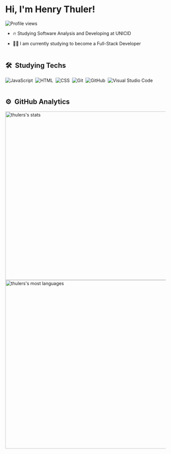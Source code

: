 <h1 align="left">Hi, I'm Henry Thuler!</h1>
<p align="left"> <img src="https://komarev.com/ghpvc/?username=thulers&color=yellow" alt="Profile views" /> </p>

- 🔥 Studying Software Analysis and Developing at UNICID

- 👨‍💻 I am currently studying to become a Full-Stack Developer
<br><br>
## 🛠 &nbsp;Studying Techs

![JavaScript](https://img.shields.io/badge/-JavaScript-05122A?style=flat&logo=javascript)&nbsp;
![HTML](https://img.shields.io/badge/-HTML-05122A?style=flat&logo=HTML5)&nbsp;
![CSS](https://img.shields.io/badge/-CSS-05122A?style=flat&logo=CSS3&logoColor=1572B6)&nbsp;
![Git](https://img.shields.io/badge/-Git-05122A?style=flat&logo=git)&nbsp;
![GitHub](https://img.shields.io/badge/-GitHub-05122A?style=flat&logo=github)&nbsp;
![Visual Studio Code](https://img.shields.io/badge/-Visual%20Studio%20Code-05122A?style=flat&logo=visual-studio-code&logoColor=007ACC)&nbsp;
<br><br>
## ⚙️ &nbsp;GitHub Analytics

<p align="left">
<img width="530em" src="https://github-readme-stats.vercel.app/api?username=thulers&show_icons=true&theme=vision-friendly-dark" alt="thulers's stats"/>
<img width="530em" src="https://github-readme-stats.vercel.app/api/top-langs/?username=thulers&layout=compact&theme=vision-friendly-dark" alt="thulers's most languages"/>
</p>
<br><br>
